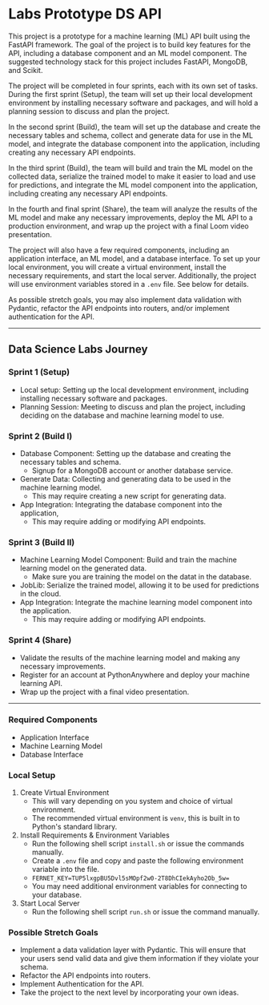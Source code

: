 # Labs Prototype DS API
This project is a prototype for a machine learning (ML) API built using the FastAPI framework. The goal of the project is to build key features for the API, including a database component and an ML model component. The suggested technology stack for this project includes FastAPI, MongoDB, and Scikit.

The project will be completed in four sprints, each with its own set of tasks. During the first sprint (Setup), the team will set up their local development environment by installing necessary software and packages, and will hold a planning session to discuss and plan the project.

In the second sprint (Build), the team will set up the database and create the necessary tables and schema, collect and generate data for use in the ML model, and integrate the database component into the application, including creating any necessary API endpoints.

In the third sprint (Build), the team will build and train the ML model on the collected data, serialize the trained model to make it easier to load and use for predictions, and integrate the ML model component into the application, including creating any necessary API endpoints.

In the fourth and final sprint (Share), the team will analyze the results of the ML model and make any necessary improvements, deploy the ML API to a production environment, and wrap up the project with a final Loom video presentation.

The project will also have a few required components, including an application interface, an ML model, and a database interface. To set up your local environment, you will create a virtual environment, install the necessary requirements, and start the local server. Additionally, the project will use environment variables stored in a `.env` file. See below for details.

As possible stretch goals, you may also implement data validation with Pydantic, refactor the API endpoints into routers, and/or implement authentication for the API.

---
## Data Science Labs Journey

### Sprint 1 (Setup)
- Local setup: Setting up the local development environment, including installing necessary software and packages.
- Planning Session: Meeting to discuss and plan the project, including deciding on the database and machine learning model to use.

### Sprint 2 (Build I)
- Database Component: Setting up the database and creating the necessary tables and schema.
  - Signup for a MongoDB account or another database service. 
- Generate Data: Collecting and generating data to be used in the machine learning model.
  - This may require creating a new script for generating data.
- App Integration: Integrating the database component into the application, 
  - This may require adding or modifying API endpoints.

### Sprint 3 (Build II)
- Machine Learning Model Component: Build and train the machine learning model on the generated data.
  - Make sure you are training the model on the datat in the database.
- JobLib: Serialize the trained model, allowing it to be used for predictions in the cloud.
- App Integration: Integrate the machine learning model component into the application.
  - This may require adding or modifying API endpoints.

### Sprint 4 (Share)
- Validate the results of the machine learning model and making any necessary improvements.
- Register for an account at PythonAnywhere and deploy your machine learning API.
- Wrap up the project with a final video presentation.

---
### Required Components
- Application Interface
- Machine Learning Model
- Database Interface

### Local Setup
1. Create Virtual Environment
   - This will vary depending on you system and choice of virtual environment.
   - The recommended virtual environment is `venv`, this is built in to Python's standard library.
2. Install Requirements & Environment Variables
   - Run the following shell script `install.sh` or issue the commands manually.
   - Create a `.env` file and copy and paste the following environment variable into the file.
   - `FERNET_KEY=TUP5lxgpBU5Dvl5sMOpf2w0-2T8DhCIekAyho2Ob_5w=`
   - You may need additional environment variables for connecting to your database.
3. Start Local Server
   - Run the following shell script `run.sh` or issue the command manually.

### Possible Stretch Goals
- Implement a data validation layer with Pydantic. This will ensure that your users send valid data and give them information if they violate your schema.
- Refactor the API endpoints into routers.
- Implement Authentication for the API.
- Take the project to the next level by incorporating your own ideas.
